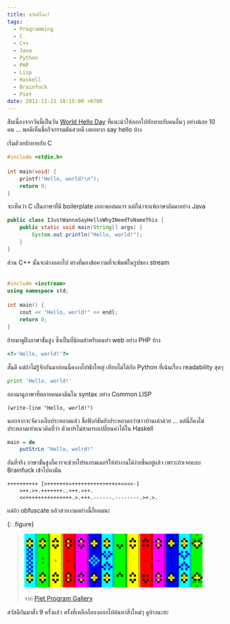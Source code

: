 ```yaml
---
title: สวัสดีโลก!
tags:
  - Programming
  - C
  - C++
  - Java
  - Python
  - PHP
  - Lisp
  - Haskell
  - Brainfuck
  - Piet
date: 2012-11-21 18:15:00 +0700
---
```


สืบเนื่องจากวันนี้เป็นวัน [World Hello Day][] ที่แนะนำให้ออกไปทักทายกับคนอื่นๆ อย่างน้อย 10 คน ...  พอดีเห็นชื่อกิจกรรมมันสวยดี เลยอยาก say hello บ้าง

เริ่มดัวยทักทายกับ C

``` c
#include <stdio.h>

int main(void) {
    printf("Hello, world!\n");
    return 0;
}
```

จะเห็นว่า C เป็นภาษาที่มี boilerplate เยอะพอสมควร แต่ก็น่าจะแพ้ภาษาถัดมาอย่าง Java

``` java
public class IJustWannaSayHelloWhyINeedToNameThis {
    public static void main(String[] args) {
        System.out.println("Hello, world!");
    }
}
```

ส่วน C++ นั้นจะต่างออกไป ตรงที่มองข้อความที่จะพิมพ์ในรูปของ stream

``` c++

#include <iostream>
using namespace std;

int main() {
    cout << "Hello, world!" << endl;
    return 0;
}
```

ย้ายมาดูฝั่งภาษาขั้นสูง ซึ่งเป็นที่นิยมสำหรับคนทำ web อย่าง PHP บ้าง

``` php
<?='Hello, world!'?>
```

สั้นดี แต่ถ้าไม่รู้จักกันมาก่อนนี่คงงงไปพักใหญ่ เทียบไม่ได้กับ Python ที่เน้นเรื่อง readability สุดๆ

``` python
print 'Hello, world!'
```

ลองมาดูภาษาที่หลายคนคงมึนใน syntax อย่าง Common LISP

``` common-lisp
(write-line "Hello, world!")
```

นอกจากจะจัดวงเล็บประหลาดแล้ว ชื่อฟังก์ชันยังประหลาดกว่าชาวบ้านเค้าด้วย ... แต่นี่ก็คงไม่ประหลาดเท่าแนวคิดที่ว่า ตัวแปรไม่สามารถเปลี่ยนค่าได้ใน Haskell

``` haskell
main = do
    putStrLn "Hello, wolrd!"
```

อันที่จริง ภาษาขั้นสูงก็ควรจะช่วยโปรแกรมเมอร์ให้ทำงานได้ง่ายขึ้นอยู่แล้ว เพราะถ้าเจอแบบ Brainfuck เข้าไปคงมึน

```
++++++++++ [>+++++++>++++++++++>+++>+<<<<-]
    >++.>+.+++++++..+++.>++.
    <<+++++++++++++++.>.+++.------.--------.>+.>.
```

แต่ถ้า obfuscate แล้วสวยงามอย่างนี้ก็ยอมนะ

{: .figure}
> ![](/images/program/misc/piet-hello-world.png)
>
> จาก [Piet Program Gallery][]

สวัสดีกันมาตั้ง 9 ครั้งแล้ว ครั้งที่เหลือก็ลองออกไปค้นหาสิ่งใหม่ๆ ดูบ้างนะฮะ


[World Hello Day]: //www.everyday-readers.com/blog/on-the-day/21-nov-world-hello-day/
[Piet Program Gallery]: //www.dangermouse.net/esoteric/piet/samples.html
